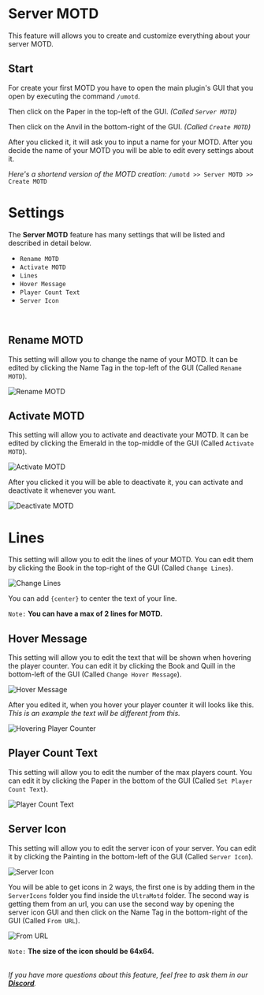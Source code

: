 # Server MOTD
This feature will allows you to create and customize everything about your server MOTD.
<br>

## Start
For create your first MOTD you have to open the main plugin's GUI that you open by executing the command `/umotd`.
<br>

Then click on the Paper in the top-left of the GUI. *(Called `Server MOTD`)*
<br>

Then click on the Anvil in the bottom-right of the GUI. *(Called `Create MOTD`)*
<br>

After you clicked it, it will ask you to input a name for your MOTD. After you decide the name of your MOTD you will be able to edit every settings about it.
<br>

*Here's a shortend version of the MOTD creation:*
`/umotd >> Server MOTD >> Create MOTD`
<br>

# Settings
The **Server MOTD** feature has many settings that will be listed and described in detail below.
<br>

- `Rename MOTD`
- `Activate MOTD`
- `Lines`
- `Hover Message`
- `Player Count Text`
- `Server Icon`
<br>

## Rename MOTD
This setting will allow you to change the name of your MOTD. It can be edited by clicking the Name Tag in the top-left of the GUI (Called `Rename MOTD`).
<br>

![Rename MOTD](https://i.imgur.com/xqiPtPB.png)
<br>

## Activate MOTD
This setting will allow you to activate and deactivate your MOTD. It can be edited by clicking the Emerald in the top-middle of the GUI (Called `Activate MOTD`).
<br>

![Activate MOTD](https://i.imgur.com/9waAyFy.png)
<br>

After you clicked it you will be able to deactivate it, you can activate and deactivate it whenever you want.
<br>

![Deactivate MOTD](https://i.imgur.com/VmtjBun.png)
<br>

# Lines
This setting will allow you to edit the lines of your MOTD. You can edit them by clicking the Book in the top-right of the GUI (Called `Change Lines`).
<br>

![Change Lines](https://i.imgur.com/CtrHkkN.png)
<br>

You can add `{center}` to center the text of your line.
<br>

`Note:` **You can have a max of 2 lines for MOTD.**
<br>

## Hover Message
This setting will allow you to edit the text that will be shown when hovering the player counter. You can edit it by clicking the Book and Quill in the bottom-left of the GUI (Called `Change Hover Message`).
<br>

![Hover Message](https://i.imgur.com/cTbfR57.png)
<br>

After you edited it, when you hover your player counter it will looks like this. 
*This is an example the text will be different from this.*
<br>

![Hovering Player Counter](https://i.imgur.com/wIGciYr.png)
<br>

## Player Count Text
This setting will allow you to edit the number of the max players count. You can edit it by clicking the Paper in the bottom of the GUI (Called `Set Player Count Text`).
<br>

![Player Count Text](https://i.imgur.com/DpJ64cg.png)
<br>

## Server Icon
This setting will allow you to edit the server icon of your server. You can edit it by clicking the Painting in the bottom-left of the GUI (Called `Server Icon`).
<br>

![Server Icon](https://i.imgur.com/IWtOa98.png)
<br>

You will be able to get icons in 2 ways, the first one is by adding them in the `ServerIcons` folder you find inside the `UltraMotd` folder. The second way is getting them from an url, you can use the second way by opening the server icon GUI and then click on the Name Tag in the bottom-right of the GUI (Called `From URL`).
<br>

![From URL](https://i.imgur.com/oTAm7Vd.png)
<br>

`Note:` **The size of the icon should be 64x64.**
<br>
<br>

_If you have more questions about this feature, feel free to ask them in our **[Discord](https://discord.gg/3JuHDm8)**._